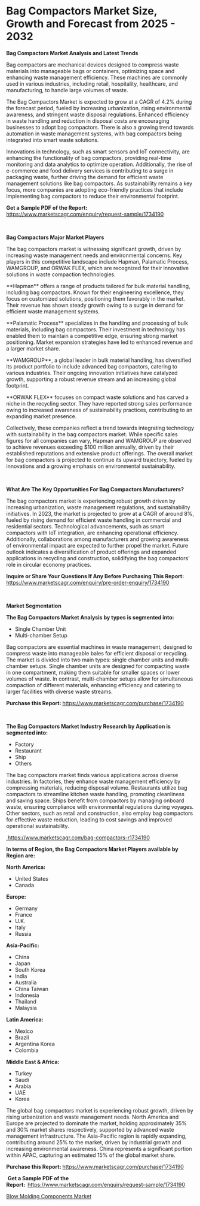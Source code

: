 <p><h1>Bag Compactors Market Size, Growth and Forecast from 2025 - 2032</h1></p><p><strong>Bag Compactors Market Analysis and Latest Trends</strong></p>
<p><p>Bag compactors are mechanical devices designed to compress waste materials into manageable bags or containers, optimizing space and enhancing waste management efficiency. These machines are commonly used in various industries, including retail, hospitality, healthcare, and manufacturing, to handle large volumes of waste. </p><p>The Bag Compactors Market is expected to grow at a CAGR of 4.2% during the forecast period, fueled by increasing urbanization, rising environmental awareness, and stringent waste disposal regulations. Enhanced efficiency in waste handling and reduction in disposal costs are encouraging businesses to adopt bag compactors. There is also a growing trend towards automation in waste management systems, with bag compactors being integrated into smart waste solutions.</p><p>Innovations in technology, such as smart sensors and IoT connectivity, are enhancing the functionality of bag compactors, providing real-time monitoring and data analytics to optimize operation. Additionally, the rise of e-commerce and food delivery services is contributing to a surge in packaging waste, further driving the demand for efficient waste management solutions like bag compactors. As sustainability remains a key focus, more companies are adopting eco-friendly practices that include implementing bag compactors to reduce their environmental footprint.</p></p>
<p><strong>Get a Sample PDF of the Report:&nbsp;</strong> <a href="https://www.marketscagr.com/enquiry/request-sample/1734190?utm_campaign=2003&utm_medium=2&utm_source=Github&utm_content=ia&utm_term=22022025&utm_id=bag-compactors">https://www.marketscagr.com/enquiry/request-sample/1734190</a></p>
<p>&nbsp;</p>
<p><strong>Bag Compactors Major Market Players</strong></p>
<p><p>The bag compactors market is witnessing significant growth, driven by increasing waste management needs and environmental concerns. Key players in this competitive landscape include Hapman, Palamatic Process, WAMGROUP, and ORWAK FLEX, which are recognized for their innovative solutions in waste compaction technologies.</p><p>**Hapman** offers a range of products tailored for bulk material handling, including bag compactors. Known for their engineering excellence, they focus on customized solutions, positioning them favorably in the market. Their revenue has shown steady growth owing to a surge in demand for efficient waste management systems.</p><p>**Palamatic Process** specializes in the handling and processing of bulk materials, including bag compactors. Their investment in technology has enabled them to maintain a competitive edge, ensuring strong market positioning. Market expansion strategies have led to enhanced revenue and a larger market share.</p><p>**WAMGROUP**, a global leader in bulk material handling, has diversified its product portfolio to include advanced bag compactors, catering to various industries. Their ongoing innovation initiatives have catalyzed growth, supporting a robust revenue stream and an increasing global footprint.</p><p>**ORWAK FLEX** focuses on compact waste solutions and has carved a niche in the recycling sector. They have reported strong sales performance owing to increased awareness of sustainability practices, contributing to an expanding market presence.</p><p>Collectively, these companies reflect a trend towards integrating technology with sustainability in the bag compactors market. While specific sales figures for all companies can vary, Hapman and WAMGROUP are observed to achieve revenues exceeding $100 million annually, driven by their established reputations and extensive product offerings. The overall market for bag compactors is projected to continue its upward trajectory, fueled by innovations and a growing emphasis on environmental sustainability.</p></p>
<p>&nbsp;</p>
<p><strong>What Are The Key Opportunities For Bag Compactors Manufacturers?</strong></p>
<p><p>The bag compactors market is experiencing robust growth driven by increasing urbanization, waste management regulations, and sustainability initiatives. In 2023, the market is projected to grow at a CAGR of around 8%, fueled by rising demand for efficient waste handling in commercial and residential sectors. Technological advancements, such as smart compactors with IoT integration, are enhancing operational efficiency. Additionally, collaborations among manufacturers and growing awareness of environmental impact are expected to further propel the market. Future outlook indicates a diversification of product offerings and expanded applications in recycling and construction, solidifying the bag compactors' role in circular economy practices.</p></p>
<p><strong>Inquire or Share Your Questions If Any Before Purchasing This Report:</strong> <a href="https://www.marketscagr.com/enquiry/pre-order-enquiry/1734190?utm_campaign=2003&utm_medium=2&utm_source=Github&utm_content=ia&utm_term=22022025&utm_id=bag-compactors">https://www.marketscagr.com/enquiry/pre-order-enquiry/1734190</a></p>
<p>&nbsp;</p>
<p><strong>Market Segmentation</strong></p>
<p><strong>The Bag Compactors Market Analysis by types is segmented into:</strong></p>
<p><ul><li>Single Chamber Unit</li><li>Multi-chamber Setup</li></ul></p>
<p><p>Bag compactors are essential machines in waste management, designed to compress waste into manageable bales for efficient disposal or recycling. The market is divided into two main types: single chamber units and multi-chamber setups. Single chamber units are designed for compacting waste in one compartment, making them suitable for smaller spaces or lower volumes of waste. In contrast, multi-chamber setups allow for simultaneous compaction of different materials, enhancing efficiency and catering to larger facilities with diverse waste streams.</p></p>
<p><strong>Purchase this Report:&nbsp;</strong><a href="https://www.marketscagr.com/purchase/1734190?utm_campaign=2003&utm_medium=2&utm_source=Github&utm_content=ia&utm_term=22022025&utm_id=bag-compactors">https://www.marketscagr.com/purchase/1734190</a></p>
<p>&nbsp;</p>
<p><strong>The Bag Compactors Market Industry Research by Application is segmented into:</strong></p>
<p><ul><li>Factory</li><li>Restaurant</li><li>Ship</li><li>Others</li></ul></p>
<p><p>The bag compactors market finds various applications across diverse industries. In factories, they enhance waste management efficiency by compressing materials, reducing disposal volume. Restaurants utilize bag compactors to streamline kitchen waste handling, promoting cleanliness and saving space. Ships benefit from compactors by managing onboard waste, ensuring compliance with environmental regulations during voyages. Other sectors, such as retail and construction, also employ bag compactors for effective waste reduction, leading to cost savings and improved operational sustainability.</p></p>
<p><a href="https://www.marketscagr.com/bag-compactors-r1734190?utm_campaign=2003&utm_medium=2&utm_source=Github&utm_content=ia&utm_term=22022025&utm_id=bag-compactors">&nbsp;https://www.marketscagr.com/bag-compactors-r1734190</a></p>
<p><strong>In terms of Region, the Bag Compactors Market Players available by Region are:</strong></p>
<p>
    <p> <strong> North America: </strong>
        <ul>
            <li>United States</li>
            <li>Canada</li>
        </ul>
        </p> 
    <p> <strong> Europe: </strong>
        <ul>
            <li>Germany</li>
            <li>France</li>
            <li>U.K.</li>
            <li>Italy</li>
            <li>Russia</li>
        </ul>
        </p> 
    <p> <strong> Asia-Pacific: </strong>
        <ul>
            <li>China</li>
            <li>Japan</li>
            <li>South Korea</li>
            <li>India</li>
            <li>Australia</li>
            <li>China Taiwan</li>
            <li>Indonesia</li>
            <li>Thailand</li>
            <li>Malaysia</li>
        </ul>
        </p> 
    <p> <strong> Latin America: </strong>
        <ul>
            <li>Mexico</li>
            <li>Brazil</li>
            <li>Argentina Korea</li>
            <li>Colombia</li>
        </ul>
        </p> 
    <p> <strong> Middle East & Africa: </strong>
        <ul>
            <li>Turkey</li>
            <li>Saudi</li>
            <li>Arabia</li>
            <li>UAE</li>
            <li>Korea</li>
        </ul>
    </p>
    </p>
<p><p>The global bag compactors market is experiencing robust growth, driven by rising urbanization and waste management needs. North America and Europe are projected to dominate the market, holding approximately 35% and 30% market shares respectively, supported by advanced waste management infrastructure. The Asia-Pacific region is rapidly expanding, contributing around 25% to the market, driven by industrial growth and increasing environmental awareness. China represents a significant portion within APAC, capturing an estimated 15% of the global market share.</p></p>
<p><strong>Purchase this Report: </strong><a href="https://www.marketscagr.com/purchase/1734190?utm_campaign=2003&utm_medium=2&utm_source=Github&utm_content=ia&utm_term=22022025&utm_id=bag-compactors">https://www.marketscagr.com/purchase/1734190</a></p>
<p>&nbsp;<strong>Get a Sample PDF of the Report:&nbsp;&nbsp;</strong><a href="https://www.marketscagr.com/enquiry/request-sample/1734190?utm_campaign=2003&utm_medium=2&utm_source=Github&utm_content=ia&utm_term=22022025&utm_id=bag-compactors">https://www.marketscagr.com/enquiry/request-sample/1734190</a></p>
<p><strong></strong></p>
<p><p><a href="https://github.com/mauripalmi/Market-Research-Report-List-6/blob/main/blow-molding-components-market.md?utm_campaign=2003&utm_medium=2&utm_source=Github&utm_content=ia&utm_term=22022025&utm_id=bag-compactors">Blow Molding Components Market</a></p></p>